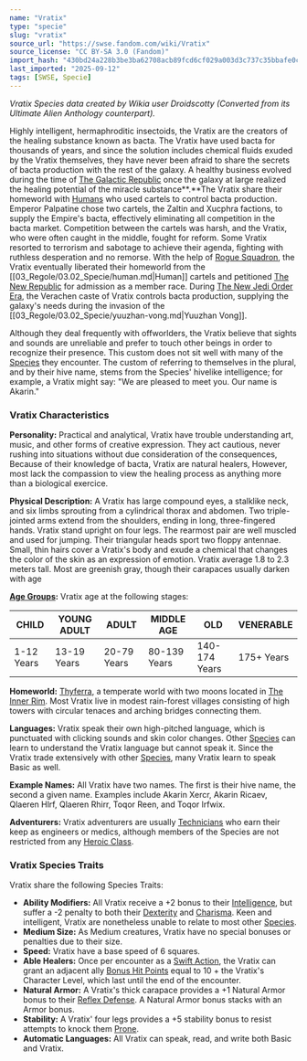 ```yaml
---
name: "Vratix"
type: "specie"
slug: "vratix"
source_url: "https://swse.fandom.com/wiki/Vratix"
source_license: "CC BY-SA 3.0 (Fandom)"
import_hash: "430bd24a228b3be3ba62708acb89fcd6cf029a003d3c737c35bbafe0c8afeb53"
last_imported: "2025-09-12"
tags: [SWSE, Specie]
---
```

*Vratix Species data created by Wikia user Droidscotty (Converted from its Ultimate Alien Anthology counterpart).*

Highly intelligent, hermaphroditic insectoids, the Vratix are the creators of the healing substance known as bacta. The Vratix have used bacta for thousands of years, and since the solution includes chemical fluids exuded by the Vratix themselves, they have never been afraid to share the secrets of bacta production with the rest of the galaxy. A healthy business evolved during the time of [The Galactic Republic](https://swse.fandom.com/wiki/The_Galactic_Republic) once the galaxy at large realized the healing potential of the miracle substance**.**The Vratix share their homeworld with [Humans](https://swse.fandom.com/wiki/Humans) who used cartels to control bacta production. Emperor Palpatine chose two cartels, the Zaltin and Xucphra factions, to supply the Empire's bacta, effectively eliminating all competition in the bacta market. Competition between the cartels was harsh, and the Vratix, who were often caught in the middle, fought for reform. Some Vratix resorted to terrorism and sabotage to achieve their agenda, fighting with ruthless desperation and no remorse. With the help of [Rogue Squadron](https://swse.fandom.com/wiki/Rogue_Squadron), the Vratix eventually liberated their homeworld from the [[03_Regole/03.02_Specie/human.md|Human]] cartels and petitioned [The New Republic](https://swse.fandom.com/wiki/The_New_Republic) for admission as a member race. During [The New Jedi Order Era](https://swse.fandom.com/wiki/The_New_Jedi_Order_Era), the Verachen caste of Vratix controls bacta production, supplying the galaxy's needs during the invasion of the [[03_Regole/03.02_Specie/yuuzhan-vong.md|Yuuzhan Vong]].

Although they deal frequently with offworlders, the Vratix believe that sights and sounds are unreliable and prefer to touch other beings in order to recognize their presence. This custom does not sit well with many of the [Species](https://swse.fandom.com/wiki/Species) they encounter. The custom of referring to themselves in the plural, and by their hive name, stems from the Species' hivelike intelligence; for example, a Vratix might say: "We are pleased to meet you. Our name is Akarin."

### Vratix Characteristics
**Personality:** Practical and analytical, Vratix have trouble understanding art, music, and other forms of creative expression. They act cautious, never rushing into situations without due consideration of the consequences, Because of their knowledge of bacta, Vratix are natural healers, However, most lack the compassion to view the healing process as anything more than a biological exercice.

**Physical Description:** A Vratix has large compound eyes, a stalklike neck, and six limbs sprouting from a cylindrical thorax and abdomen. Two triple-jointed arms extend from the shoulders, ending in long, three-fingered hands. Vratix stand upright on four legs. The rearmost pair are well muscled and used for jumping. Their triangular heads sport two floppy antennae. Small, thin hairs cover a Vratix's body and exude a chemical that changes the color of the skin as an expression of emotion. Vratix average 1.8 to 2.3 meters tall. Most are greenish gray, though their carapaces usually darken with age

**[Age Groups](https://swse.fandom.com/wiki/Age_Groups):** Vratix age at the following stages:

| CHILD | YOUNG ADULT | ADULT | MIDDLE AGE | OLD | VENERABLE |
| --- | --- | --- | --- | --- | --- |
| 1-12 Years | 13-19 Years | 20-79 Years | 80-139 Years | 140-174 Years | 175+ Years |

**Homeworld:** [Thyferra](https://swse.fandom.com/wiki/Thyferra), a temperate world with two moons located in [The Inner Rim](https://swse.fandom.com/wiki/The_Inner_Rim). Most Vratix live in modest rain-forest villages consisting of high towers with circular tenaces and arching bridges connecting them.

**Languages:** Vratix speak their own high-pitched language, which is punctuated with clicking sounds and skin color changes. Other [Species](https://swse.fandom.com/wiki/Species) can learn to understand the Vratix language but cannot speak it. Since the Vratix trade extensively with other [Species](https://swse.fandom.com/wiki/Species), many Vratix learn to speak Basic as well.

**Example Names:** All Vratix have two names. The first is their hive name, the second a given name. Examples include Akarin Xercr, Akarin Ricaev, Qlaeren Hlrf, Qlaeren Rhirr, Toqor Reen, and Toqor lrfwix.

**Adventurers:** Vratix adventurers are usually [Technicians](https://swse.fandom.com/wiki/Technicians) who earn their keep as engineers or medics, although members of the Species are not restricted from any [Heroic Class](https://swse.fandom.com/wiki/Heroic_Class).

### Vratix Species Traits
Vratix share the following Species Traits:
- **Ability Modifiers:** All Vratix receive a +2 bonus to their [Intelligence](https://swse.fandom.com/wiki/Intelligence), but suffer a -2 penalty to both their [Dexterity](https://swse.fandom.com/wiki/Dexterity) and [Charisma](https://swse.fandom.com/wiki/Charisma). Keen and intelligent, Vratix are nonetheless unable to relate to most other [Species](https://swse.fandom.com/wiki/Species).
- **Medium Size:** As Medium creatures, Vratix have no special bonuses or penalties due to their size.
- **Speed:** Vratix have a base speed of 6 squares.
- **Able Healers:** Once per encounter as a [Swift Action](https://swse.fandom.com/wiki/Swift_Action), the Vratix can grant an adjacent ally [Bonus Hit Points](https://swse.fandom.com/wiki/Bonus_Hit_Points) equal to 10 + the Vratix's Character Level, which last until the end of the encounter.
- **Natural Armor:** A Vratix's thick carapace provides a +1 Natural Armor bonus to their [Reflex Defense](https://swse.fandom.com/wiki/Reflex_Defense). A Natural Armor bonus stacks with an Armor bonus.
- **Stability:** A Vratix' four legs provides a +5 stability bonus to resist attempts to knock them [Prone](https://swse.fandom.com/wiki/Prone).
- **Automatic Languages:** All Vratix can speak, read, and write both Basic and Vratix.